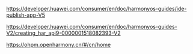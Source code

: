 https://developer.huawei.com/consumer/en/doc/harmonyos-guides/ide-publish-app-V5


https://developer.huawei.com/consumer/en/doc/harmonyos-guides-V2/creating_har_api9-0000001518082393-V2


https://ohpm.openharmony.cn/#/cn/home